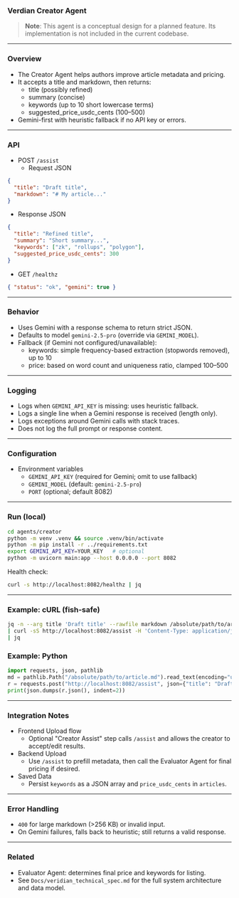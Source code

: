 ### Verdian Creator Agent

> **Note**: This agent is a conceptual design for a planned feature. Its implementation is not included in the current codebase.

---

### Overview
- The Creator Agent helps authors improve article metadata and pricing.
- It accepts a title and markdown, then returns:
  - title (possibly refined)
  - summary (concise)
  - keywords (up to 10 short lowercase terms)
  - suggested_price_usdc_cents (100–500)
- Gemini-first with heuristic fallback if no API key or errors.

---

### API
- POST `/assist`
  - Request JSON
```json
{
  "title": "Draft title",
  "markdown": "# My article..."
}
```
  - Response JSON
```json
{
  "title": "Refined title",
  "summary": "Short summary...",
  "keywords": ["zk", "rollups", "polygon"],
  "suggested_price_usdc_cents": 300
}
```

- GET `/healthz`
```json
{ "status": "ok", "gemini": true }
```

---

### Behavior
- Uses Gemini with a response schema to return strict JSON.
- Defaults to model `gemini-2.5-pro` (override via `GEMINI_MODEL`).
- Fallback (if Gemini not configured/unavailable):
  - keywords: simple frequency-based extraction (stopwords removed), up to 10
  - price: based on word count and uniqueness ratio, clamped 100–500

---

### Logging
- Logs when `GEMINI_API_KEY` is missing: uses heuristic fallback.
- Logs a single line when a Gemini response is received (length only).
- Logs exceptions around Gemini calls with stack traces.
- Does not log the full prompt or response content.

---

### Configuration
- Environment variables
  - `GEMINI_API_KEY` (required for Gemini; omit to use fallback)
  - `GEMINI_MODEL` (default: `gemini-2.5-pro`)
  - `PORT` (optional; default 8082)

---

### Run (local)
```bash
cd agents/creator
python -m venv .venv && source .venv/bin/activate
python -m pip install -r ../requirements.txt
export GEMINI_API_KEY=YOUR_KEY   # optional
python -m uvicorn main:app --host 0.0.0.0 --port 8082
```

Health check:
```bash
curl -s http://localhost:8082/healthz | jq
```

---

### Example: cURL (fish-safe)
```bash
jq -n --arg title 'Draft title' --rawfile markdown /absolute/path/to/article.md '{title:$title, markdown:$markdown}' \
| curl -sS http://localhost:8082/assist -H 'Content-Type: application/json' --data-binary @- \
| jq
```

### Example: Python
```python
import requests, json, pathlib
md = pathlib.Path("/absolute/path/to/article.md").read_text(encoding="utf-8")
r = requests.post("http://localhost:8082/assist", json={"title": "Draft title", "markdown": md})
print(json.dumps(r.json(), indent=2))
```

---

### Integration Notes
- Frontend Upload flow
  - Optional "Creator Assist" step calls `/assist` and allows the creator to accept/edit results.
- Backend Upload
  - Use `/assist` to prefill metadata, then call the Evaluator Agent for final pricing if desired.
- Saved Data
  - Persist `keywords` as a JSON array and `price_usdc_cents` in `articles`.

---

### Error Handling
- `400` for large markdown (>256 KB) or invalid input.
- On Gemini failures, falls back to heuristic; still returns a valid response.

---

### Related
- Evaluator Agent: determines final price and keywords for listing.
- See `Docs/veridian_technical_spec.md` for the full system architecture and data model.
